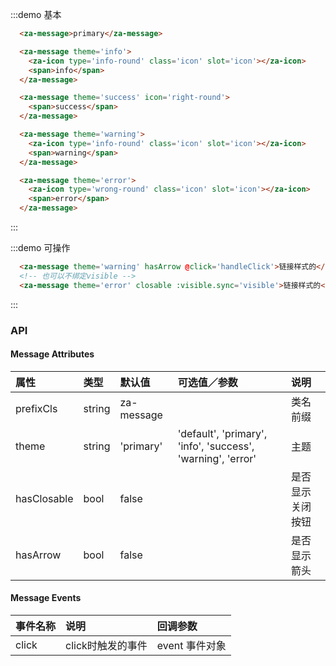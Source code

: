 <script>
export default {
  data() {
    return {
      visible: true
    }
  },
  methods: {
    handleClick(event) {
      console.log(event);
      alert('click this message!');
    }
  },
};
</script>


:::demo 基本
```html
  <za-message>primary</za-message>

  <za-message theme='info'>
    <za-icon type='info-round' class='icon' slot='icon'></za-icon>
    <span>info</span>
  </za-message>

  <za-message theme='success' icon='right-round'>
    <span>success</span>
  </za-message>

  <za-message theme='warning'>
    <za-icon type='info-round' class='icon' slot='icon'></za-icon>
    <span>warning</span>
  </za-message>

  <za-message theme='error'>
    <za-icon type='wrong-round' class='icon' slot='icon'></za-icon>
    <span>error</span>
  </za-message>
```
:::

:::demo 可操作
```html
  <za-message theme='warning' hasArrow @click='handleClick'>链接样式的</za-message>
  <!-- 也可以不绑定visible -->
  <za-message theme='error' closable :visible.sync='visible'>链接样式的</za-message>
```
:::

### API

#### Message Attributes

| 属性 | 类型 | 默认值 | 可选值／参数 | 说明 |
| :--- | :--- | :--- | :--- | :--- |
| prefixCls | string | za-message | | 类名前缀 |
| theme | string | 'primary' | 'default', 'primary', 'info', 'success', 'warning', 'error' | 主题 |
| hasClosable | bool | false | | 是否显示关闭按钮 |
| hasArrow | bool | false | | 是否显示箭头 |

#### Message Events

| 事件名称 | 说明 | 回调参数 |
| :--- | :--- | :--- |
| click | click时触发的事件 | event 事件对象 |